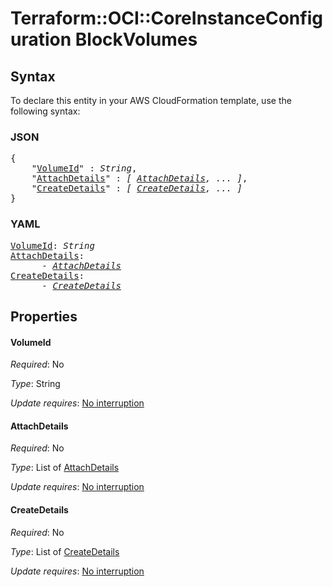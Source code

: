 # Terraform::OCI::CoreInstanceConfiguration BlockVolumes

## Syntax

To declare this entity in your AWS CloudFormation template, use the following syntax:

### JSON

<pre>
{
    "<a href="#volumeid" title="VolumeId">VolumeId</a>" : <i>String</i>,
    "<a href="#attachdetails" title="AttachDetails">AttachDetails</a>" : <i>[ <a href="blockvolumes-attachdetails.md">AttachDetails</a>, ... ]</i>,
    "<a href="#createdetails" title="CreateDetails">CreateDetails</a>" : <i>[ <a href="blockvolumes-createdetails.md">CreateDetails</a>, ... ]</i>
}
</pre>

### YAML

<pre>
<a href="#volumeid" title="VolumeId">VolumeId</a>: <i>String</i>
<a href="#attachdetails" title="AttachDetails">AttachDetails</a>: <i>
      - <a href="blockvolumes-attachdetails.md">AttachDetails</a></i>
<a href="#createdetails" title="CreateDetails">CreateDetails</a>: <i>
      - <a href="blockvolumes-createdetails.md">CreateDetails</a></i>
</pre>

## Properties

#### VolumeId

_Required_: No

_Type_: String

_Update requires_: [No interruption](https://docs.aws.amazon.com/AWSCloudFormation/latest/UserGuide/using-cfn-updating-stacks-update-behaviors.html#update-no-interrupt)

#### AttachDetails

_Required_: No

_Type_: List of <a href="blockvolumes-attachdetails.md">AttachDetails</a>

_Update requires_: [No interruption](https://docs.aws.amazon.com/AWSCloudFormation/latest/UserGuide/using-cfn-updating-stacks-update-behaviors.html#update-no-interrupt)

#### CreateDetails

_Required_: No

_Type_: List of <a href="blockvolumes-createdetails.md">CreateDetails</a>

_Update requires_: [No interruption](https://docs.aws.amazon.com/AWSCloudFormation/latest/UserGuide/using-cfn-updating-stacks-update-behaviors.html#update-no-interrupt)

